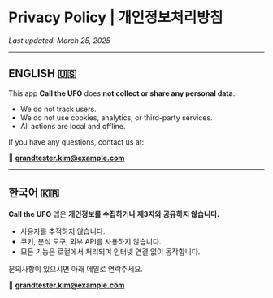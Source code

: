 # Privacy Policy | 개인정보처리방침

_Last updated: March 25, 2025_

---

## ENGLISH 🇺🇸

This app **Call the UFO** does **not collect or share any personal data**.

- We do not track users.
- We do not use cookies, analytics, or third-party services.
- All actions are local and offline.

If you have any questions, contact us at:

📧 **grandtester.kim@example.com**

---

## 한국어 🇰🇷

**Call the UFO** 앱은 **개인정보를 수집하거나 제3자와 공유하지 않습니다.**

- 사용자를 추적하지 않습니다.
- 쿠키, 분석 도구, 외부 API를 사용하지 않습니다.
- 모든 기능은 로컬에서 처리되며 인터넷 연결 없이 동작합니다.

문의사항이 있으시면 아래 메일로 연락주세요.

📧 **grandtester.kim@example.com**
